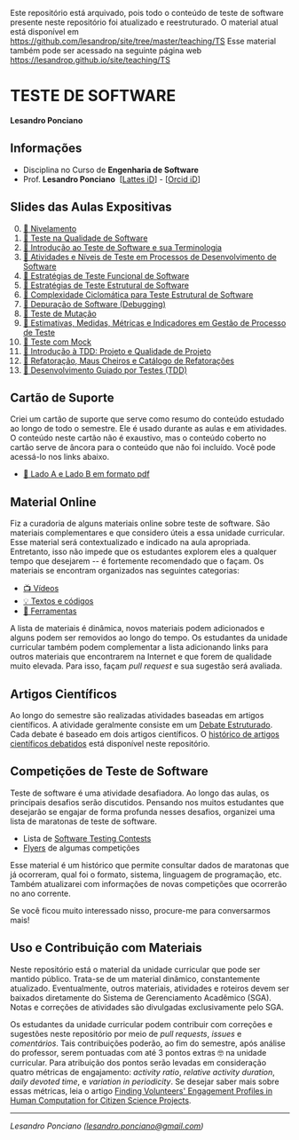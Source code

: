 Este repositório está arquivado, pois todo o conteúdo de teste de software presente neste repositório foi atualizado e reestruturado. O material atual está disponível em https://github.com/lesandrop/site/tree/master/teaching/TS Esse material também pode ser acessado na seguinte página web https://lesandrop.github.io/site/teaching/TS



# TESTE DE SOFTWARE

**Lesandro Ponciano**

## Informações
* Disciplina no Curso de **Engenharia de Software**
* Prof. **Lesandro Ponciano**  [[Lattes iD](http://lattes.cnpq.br/2211388362277178)] - [[Orcid iD](http://orcid.org/0000-0002-5724-0094)]

## Slides das Aulas Expositivas

0. [:notebook: Nivelamento](01-SlidesDasAulas/TS-00-Nivelamento.pdf)
1. [:notebook: Teste na Qualidade de Software](01-SlidesDasAulas/TS-01-TesteNaQualidadeDeSoftware%20.pdf)
1. [:notebook: Introdução ao Teste de Software e sua Terminologia](01-SlidesDasAulas/TS-02-Introdu%C3%A7%C3%A3oETerminologia.pdf)
1. [:notebook: Atividades e Níveis de Teste em Processos de Desenvolvimento de Software](01-SlidesDasAulas/TS-03-TesteNoProcessoDeDesenvolvimento.pdf)
1. [:notebook: Estratégias de Teste Funcional de Software](01-SlidesDasAulas/TS-04-TesteFuncional.pdf)
1. [:notebook: Estratégias de Teste Estrutural de Software](01-SlidesDasAulas/TS-05-TesteEstrutural.pdf)
1. [:notebook: Complexidade Ciclomática para Teste Estrutural de Software](01-SlidesDasAulas/TS-06-ComplexidadeCiclomaticaETeste.pdf)
1. [:notebook: Depuração de Software (Debugging)](01-SlidesDasAulas/TS-07-Debugging.pdf)
1. [:notebook: Teste de Mutação](01-SlidesDasAulas/TS-08-TesteDeMuta%C3%A7%C3%A3o.pdf)
1. [:notebook: Estimativas, Medidas, Métricas e Indicadores em Gestão de Processo de Teste](01-SlidesDasAulas/TS-09-EstimativaMedidaMetricaIndicadorGestaoTesteSoftware.pdf)
1. [:notebook: Teste com Mock](01-SlidesDasAulas/TS-10-TesteComMock.pdf)
1. [:notebook: Introdução à TDD: Projeto e Qualidade de Projeto](01-SlidesDasAulas/TS-11-AnaliseProjetoQualidade.pdf)
1. [:notebook: Refatoração, Maus Cheiros e Catálogo de Refatorações](01-SlidesDasAulas/TS-12-MausCheirosECatalogoDeRefatora%C3%A7%C3%A3o.pdf)
1. [:notebook: Desenvolvimento Guiado por Testes (TDD)](01-SlidesDasAulas/TS-13-TDD.pdf)


## Cartão de Suporte

Criei um cartão de suporte que serve como resumo do conteúdo estudado ao longo de todo o semestre. Ele é usado durante as aulas e em atividades. O conteúdo neste cartão não é exaustivo, mas o conteúdo coberto no cartão serve de âncora para o conteúdo que não foi incluído. Você pode acessá-lo nos links abaixo.
* [:gift: Lado A e Lado B em formato pdf](04-CartaoDeSuporte/CartaoDeSuporte-TesteDeSoftware.pdf)

## Material Online

Fiz a curadoria de alguns materiais online sobre teste de software. São materiais complementares e que considero úteis a essa unidade curricular. Esse material será contextualizado e indicado na aula apropriada. Entretanto, isso não impede que os estudantes explorem eles a qualquer tempo que desejarem -- é fortemente recomendado que o façam. Os materiais se encontram organizados nas seguintes categorias:

* [:tv: Vídeos](00a-MaterialOnline/Links-Videos.md)
* [:bulb: Textos e códigos ](00a-MaterialOnline/Links-TextAndCodes.md)
* [:wrench: Ferramentas](05-Ferramentas/Links-Ferramentas.md)

A lista de materiais é dinâmica, novos materiais podem adicionados e alguns podem ser removidos ao longo do tempo. Os estudantes da unidade curricular também podem complementar a lista adicionando links para outros materiais que encontrarem na Internet e que forem de qualidade muito elevada. Para isso, façam _pull request_ e sua sugestão será avaliada.

## Artigos Científicos

Ao longo do semestre são realizadas atividades baseadas em artigos científicos. A atividade geralmente consiste em um [Debate Estruturado](https://doi.org/10.5753/ihc.2018.4209). Cada debate é baseado em dois artigos científicos. O [histórico de artigos científicos debatidos](03-DebateEstruturado/Links-ArtigosCientificos.md) está disponível neste repositório. 

## Competições de Teste de Software

Teste de software é uma atividade desafiadora. Ao longo das aulas, os principais desafios serão discutidos. Pensando nos muitos estudantes que desejarão se engajar de forma profunda nesses desafios, organizei uma lista de maratonas de teste de software. 
* Lista de [Software Testing Contests](00b-CompeticoesDeTeste/SoftwareTestingContests.md)
* [Flyers](00b-CompeticoesDeTeste) de algumas competições

Esse material é um histórico que permite consultar dados de maratonas que já ocorreram, qual foi o formato, sistema, linguagem de programação, etc. Também atualizarei com informações de novas competições que ocorrerão no ano corrente.

Se você ficou muito interessado nisso, procure-me para conversarmos mais!


## Uso e Contribuição com Materiais

Neste repositório está o material da unidade curricular que pode ser mantido público. Trata-se de um material dinâmico, constantemente atualizado. Eventualmente, outros materiais, atividades e roteiros devem ser baixados diretamente do Sistema de Gerenciamento Acadêmico (SGA). Notas e correções de atividades são divulgadas exclusivamente pelo SGA. 

Os estudantes da unidade curricular podem contribuir com correções e sugestões neste repositório por meio de _pull requests_, _issues_ e _comentários_. Tais contribuições poderão, ao fim do semestre, após análise do professor, serem pontuadas com até 3 pontos extras :nerd_face: na unidade curricular. Para atribuição dos pontos serão levadas em consideração quatro métricas de engajamento: _activity ratio_, _relative activity duration_, _daily devoted time_, e _variation in periodicity_. Se desejar saber mais sobre essas métricas, leia o artigo [Finding Volunteers' Engagement Profiles in Human Computation for Citizen Science Projects](https://hcjournal.org/index.php/jhc/article/view/12).

---

_Lesandro Ponciano (lesandro.ponciano@gmail.com)_
